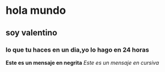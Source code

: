 # hola mundo
## soy valentino
### lo que tu haces en un dia,yo lo hago en 24 horas

**Este es un mensaje en negrita**
_Este es un mensaje en cursiva_
